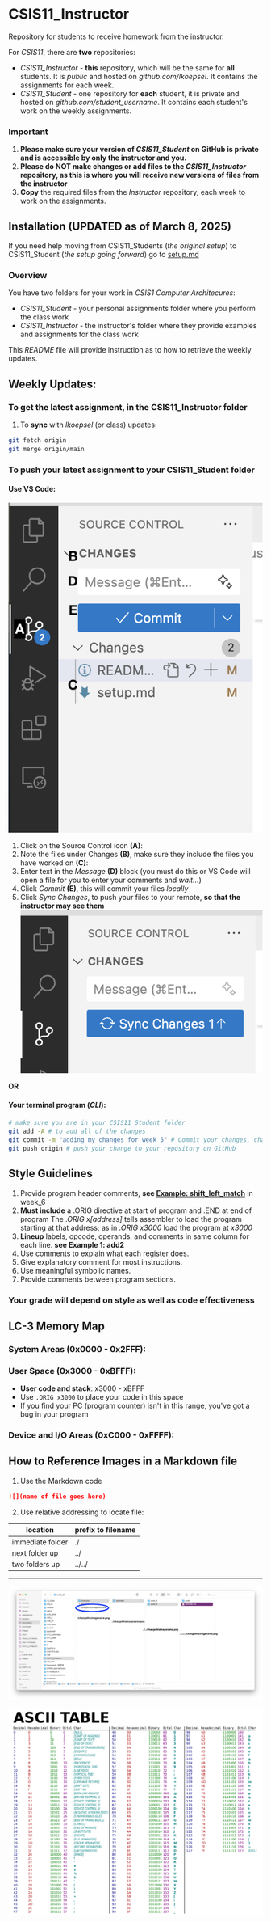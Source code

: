 # CSIS11_Instructor

Repository for students to receive homework from the instructor.

For *CSIS11*, there are **two** repositories:
* *CSIS11_Instructor* - **this** repository, which will be the same for **all** students. It is *public* and hosted on *github.com/lkoepsel*. It contains the assignments for each week.
* *CSIS11_Student* - one repository for **each** student, it is private and hosted on *github.com/student_username*. It contains each student's work on the weekly assignments.

### Important
1. **Please make sure your version of *CSIS11_Student* on GitHub is private and is accessible by only the instructor and you.**
2. **Please do NOT make changes or add files to the *CSIS11_Instructor* repository, as this is where you will receive new versions of files from the instructor**
3. **Copy** the required files from the *Instructor* repository, each week to work on the assignments.

## Installation (UPDATED as of March 8, 2025)

If you need help moving from CSIS11_Students (*the original setup*) to CSIS11_Student (*the setup going forward*) go to [setup.md](./setup.md)

### Overview
You have two folders for your work in *CSIS1 Computer Architecures*:

* *CSIS11_Student* - your personal assignments folder where you perform the class work
* *CSIS11_Instructor* - the instructor's folder where they provide examples and assignments for the class work

This *README* file will provide instruction as to how to retrieve the weekly updates.

## Weekly Updates:

### To get the latest assignment, in the CSIS11_Instructor folder
   1. To **sync** with *lkoepsel* (or class) updates:
   ```bash
   git fetch origin
   git merge origin/main
   ```
### To push your latest assignment to your CSIS11_Student folder

#### Use VS Code:
![](github_commit.png)
1. Click on the Source Control icon **(A)**:
2. Note the files under Changes **(B)**, make sure they include the files you have worked on **(C)**:
3. Enter text in the *Message* **(D)** block (you must do this or VS Code will open a file for you to enter your comments and *wait...*)
4. Click *Commit* **(E)**, this will commit your files *locally*
5. Click *Sync Changes*, to push your files to your remote, **so that the instructor may see them**
![](github_sync.png)

**OR**

#### Your terminal program (*CLI*):
   ```bash
   # make sure you are in your CSIS11_Student folder
   git add -A # to add all of the changes
   git commit -m "adding my changes for week 5" # Commit your changes, change the message as appropriate
   git push origin # push your change to your repository on GitHub
   ```

## Style Guidelines

1. Provide program header comments, **see [Example: shift_left_match](assembly/week_6/code/shift_left_match.asm)** in week_6
2. **Must include** a .ORIG directive at start of program and .END at end of program
    The *.ORIG x[address]* tells assembler to load the program starting at that address; as in *.ORIG x3000* load the program at *x3000*
2. **Lineup** labels, opcode, operands, and comments in same column for each line. **see Example 1: add2**
3. Use comments to explain what each register does.
4. Give explanatory comment for most instructions.
5. Use meaningful symbolic names.
6. Provide comments between program sections.

### Your grade will depend on style as well as code effectiveness

## LC-3 Memory Map

### **System Areas** (0x0000 - 0x2FFF):

### **User Space** (0x3000 - 0xBFFF):
* **User code and stack**: x3000 - xBFFF
* Use ```.ORIG x3000``` to place your code in this space
* If you find your PC (program counter) isn't in this range, you've got a bug in your program

### **Device and I/O Areas** (0xC000 - 0xFFFF):

## How to Reference Images in a Markdown file

1. Use the Markdown code 
```md
![](name of file goes here)
```

2. Use relative addressing to locate file:

| location | prefix to filename |
| -------- | ------------------ |
| immediate folder | ./ |
| next folder up | ../ |
| two folders up | ../../ |

---

![](./static/relative.png)


 ![](./static/ASCII-Table.svg)


